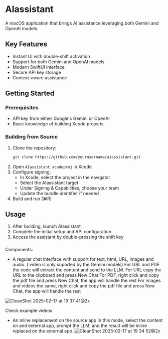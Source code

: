 # AIassistant

A  macOS application that brings AI assistance leveraging both Gemini and OpenAI models.

## Key Features

- Instant UI with double-shift activation
- Support for both Gemini and OpenAI models
- Modern SwiftUI interface
- Secure API key storage
- Context-aware assistance

## Getting Started

### Prerequisites

- API key from either Google's Gemini or OpenAI
- Basic knowledge of building Xcode projects

### Building from Source

1. Clone the repository:
   ```bash
   git clone https://github.com/yourusername/aiassistant.git
   ```
2. Open `AIassistant.xcodeproj` in Xcode
3. Configure signing:
   - In Xcode, select the project in the navigator
   - Select the AIassistant target
   - Under Signing & Capabilities, choose your team
   - Update the bundle identifier if needed
4. Build and run (⌘R)

## Usage

1. After building, launch AIassistant
2. Complete the initial setup and API configuration
3. Access the assistant by double-pressing the shift key
     

### 

Components:
- A regular chat interface with support for text, html, URL, images and audio. ( video is only suported by the Gemini models) 
  For URL and PDF the code will extract the content and send to the LLM.
  For URL copy the URL to the clipboard and press New Chat
  For PDF, right click and copy the pdf file and press New Chat, the app will handle the rest
  For images and videos the same, right click and copy the pdf file and press New Chat, the app will handle the rest

![CleanShot 2025-02-17 at 19 37 41@2x](https://github.com/user-attachments/assets/6c9e9dc5-3943-41cc-81e8-bb9a581cc8e6)


  Check example videos



  
- An inline replacement on the source app
In this mode, select the content on and external app, prompt the LLM, and the result will be inline replaced on the external app.
![CleanShot 2025-02-17 at 19 34 52@2x](https://github.com/user-attachments/assets/9ec4a427-d4c2-415f-b021-0f33942195b0)

